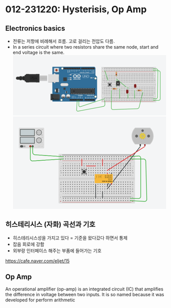 # 012-231220: Hysterisis, Op Amp


## Electronics basics
- 전류는 저항에 비례해서 흐름. 고로 걸리는 전압도 다름.
- In a series circuit where two resistors share the same node, start and end voltage is the same.
![Show how transistor controls leds](../../assets/transistor_onoffled.PNG)
![Reverse motor direction when push button is pressed](../../assets/relay_reverse_motor_button.PNG)


## 히스테리시스 (자화) 곡선과 기호
- 히스테리시스성을 가지고 있다 = 기준을 왔다갔다 하면서 통제 
- 잡음 회로에 강함
- 외부랑 인터페이스 해주는 부품에 들어가는 기호

https://cafe.naver.com/eljet/15

## Op Amp
An operational amplifier (op-amp) is an integrated circuit (IC) that amplifies the difference in voltage between two inputs. It is so named because it was developed for perform arithmetic
